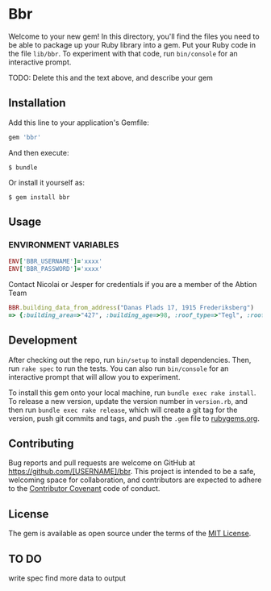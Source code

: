 # Bbr

Welcome to your new gem! In this directory, you'll find the files you need to be able to package up your Ruby library into a gem. Put your Ruby code in the file `lib/bbr`. To experiment with that code, run `bin/console` for an interactive prompt.

TODO: Delete this and the text above, and describe your gem

## Installation

Add this line to your application's Gemfile:

```ruby
gem 'bbr'

```

And then execute:

    $ bundle

Or install it yourself as:

    $ gem install bbr

## Usage

### ENVIRONMENT VARIABLES
```ruby
ENV['BBR_USERNAME']='xxxx'
ENV['BBR_PASSWORD']='xxxx'
```
Contact Nicolai or Jesper for credentials if you are a member of the Abtion Team

```ruby
BBR.building_data_from_address("Danas Plads 17, 1915 Frederiksberg")
=> {:building_area=>"427", :building_age=>98, :roof_type=>"Tegl", :roof_tilt=>3, :heating=>"FjernvarmeBlokvarme", :heating_source=>"NotDefined", :formatted_heating=>"Fjernvarme", :outer_wall_material=>"Mursten"}

```


## Development

After checking out the repo, run `bin/setup` to install dependencies. Then, run `rake spec` to run the tests. You can also run `bin/console` for an interactive prompt that will allow you to experiment.

To install this gem onto your local machine, run `bundle exec rake install`. To release a new version, update the version number in `version.rb`, and then run `bundle exec rake release`, which will create a git tag for the version, push git commits and tags, and push the `.gem` file to [rubygems.org](https://rubygems.org).

## Contributing

Bug reports and pull requests are welcome on GitHub at https://github.com/[USERNAME]/bbr. This project is intended to be a safe, welcoming space for collaboration, and contributors are expected to adhere to the [Contributor Covenant](contributor-covenant.org) code of conduct.


## License

The gem is available as open source under the terms of the [MIT License](http://opensource.org/licenses/MIT).

## TO DO
write spec
find more data to output
